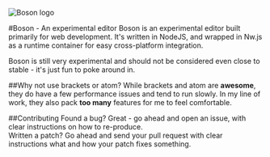 ![Boson logo](https://raw.githubusercontent.com/isdampe/BosonEditorExperimental/master/assets/boson/media/logo.png)

#Boson - An experimental editor
Boson is an experimental editor built primarily for web development. It's written in NodeJS, and wrapped in
Nw.js as a runtime container for easy cross-platform integration.

Boson is still very experimental and should not be considered even close to stable - it's just fun to poke around
in.

##Why not use brackets or atom?
While brackets and atom are __awesome__, they do have a few performance issues and tend to run slowly. In
my line of work, they also pack __too many__ features for me to feel comfortable.

##Contributing
Found a bug? Great - go ahead and open an issue, with clear instructions on how to re-produce.  
Written a patch? Go ahead and send your pull request with clear instructions what and how your patch fixes something.